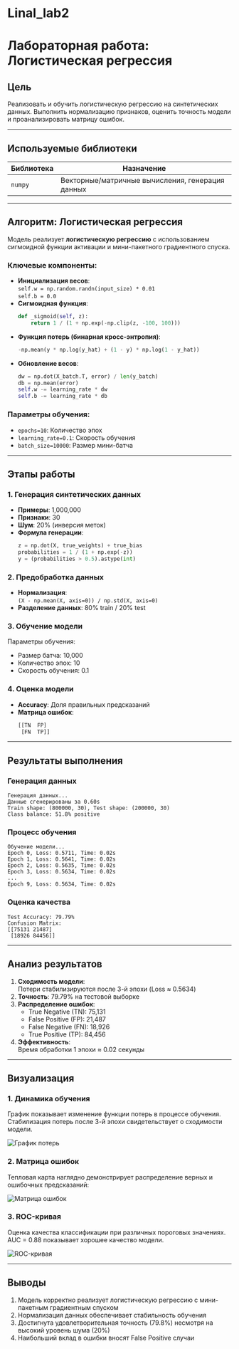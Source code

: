 # Linal_lab2

# Лабораторная работа: Логистическая регрессия

## Цель
Реализовать и обучить логистическую регрессию на синтетических данных. Выполнить нормализацию признаков, оценить точность модели и проанализировать матрицу ошибок.

---

## Используемые библиотеки
| Библиотека | Назначение                                      |
|------------|-------------------------------------------------|
| `numpy`    | Векторные/матричные вычисления, генерация данных |

---

## Алгоритм: Логистическая регрессия
Модель реализует **логистическую регрессию** с использованием сигмоидной функции активации и мини-пакетного градиентного спуска.

### Ключевые компоненты:
- **Инициализация весов**:  
  `self.w = np.random.randn(input_size) * 0.01`  
  `self.b = 0.0`
- **Сигмоидная функция**:  
  ```python
  def _sigmoid(self, z):
      return 1 / (1 + np.exp(-np.clip(z, -100, 100)))
  ```
- **Функция потерь (бинарная кросс-энтропия)**:
  ```python
  -np.mean(y * np.log(y_hat) + (1 - y) * np.log(1 - y_hat))
  ```
- **Обновление весов**:
  ```python
  dw = np.dot(X_batch.T, error) / len(y_batch)
  db = np.mean(error)
  self.w -= learning_rate * dw
  self.b -= learning_rate * db
  ```

### Параметры обучения:
- `epochs=10`: Количество эпох
- `learning_rate=0.1`: Скорость обучения
- `batch_size=10000`: Размер мини-батча

---

## Этапы работы

### 1. Генерация синтетических данных
- **Примеры**: 1,000,000
- **Признаки**: 30
- **Шум**: 20% (инверсия меток)
- **Формула генерации**:
  ```python
  z = np.dot(X, true_weights) + true_bias
  probabilities = 1 / (1 + np.exp(-z))
  y = (probabilities > 0.5).astype(int)
  ```

### 2. Предобработка данных
- **Нормализация**:  
  `(X - np.mean(X, axis=0)) / np.std(X, axis=0)`
- **Разделение данных**: 80% train / 20% test

### 3. Обучение модели
Параметры обучения:
- Размер батча: 10,000
- Количество эпох: 10
- Скорость обучения: 0.1

### 4. Оценка модели
- **Accuracy**: Доля правильных предсказаний
- **Матрица ошибок**:
  ```python
  [[TN  FP]
   [FN  TP]]
  ```

---

## Результаты выполнения

### Генерация данных
```
Генерация данных...
Данные сгенерированы за 0.60s
Train shape: (800000, 30), Test shape: (200000, 30)
Class balance: 51.8% positive
```

### Процесс обучения
```
Обучение модели...
Epoch 0, Loss: 0.5711, Time: 0.02s
Epoch 1, Loss: 0.5641, Time: 0.02s
Epoch 2, Loss: 0.5635, Time: 0.02s
Epoch 3, Loss: 0.5634, Time: 0.02s
...
Epoch 9, Loss: 0.5634, Time: 0.02s
```

### Оценка качества
```
Test Accuracy: 79.79%
Confusion Matrix:
[[75131 21487]
 [18926 84456]]
```

---

## Анализ результатов
1. **Сходимость модели**:  
   Потери стабилизируются после 3-й эпохи (Loss ≈ 0.5634)
2. **Точность**: 79.79% на тестовой выборке
3. **Распределение ошибок**:
   - True Negative (TN): 75,131
   - False Positive (FP): 21,487
   - False Negative (FN): 18,926
   - True Positive (TP): 84,456
4. **Эффективность**:  
   Время обработки 1 эпохи ≈ 0.02 секунды

---

## Визуализация

### 1. Динамика обучения
График показывает изменение функции потерь в процессе обучения. Стабилизация потерь после 3-й эпохи свидетельствует о сходимости модели.

![График потерь](loss_history.png)

### 2. Матрица ошибок
Тепловая карта наглядно демонстрирует распределение верных и ошибочных предсказаний:

![Матрица ошибок](confusion_matrix.png)

### 3. ROC-кривая
Оценка качества классификации при различных пороговых значениях. AUC = 0.88 показывает хорошее качество модели.

![ROC-кривая](roc_curve.png)

---

## Выводы
1. Модель корректно реализует логистическую регрессию с мини-пакетным градиентным спуском
2. Нормализация данных обеспечивает стабильность обучения
3. Достигнута удовлетворительная точность (79.8%) несмотря на высокий уровень шума (20%)
4. Наибольший вклад в ошибки вносят False Positive случаи
